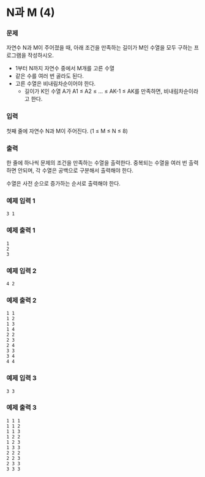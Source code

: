 # N과 M (4)

### 문제

자연수 N과 M이 주어졌을 때, 아래 조건을 만족하는 길이가 M인 수열을 모두 구하는 프로그램을 작성하시오.

- 1부터 N까지 자연수 중에서 M개를 고른 수열
- 같은 수를 여러 번 골라도 된다.
- 고른 수열은 비내림차순이어야 한다.
  - 길이가 K인 수열 A가 A1 ≤ A2 ≤ ... ≤ AK-1 ≤ AK를 만족하면, 비내림차순이라고 한다.

### 입력
첫째 줄에 자연수 N과 M이 주어진다. (1 ≤ M ≤ N ≤ 8)

### 출력
한 줄에 하나씩 문제의 조건을 만족하는 수열을 출력한다. 중복되는 수열을 여러 번 출력하면 안되며, 각 수열은 공백으로 구분해서 출력해야 한다.

수열은 사전 순으로 증가하는 순서로 출력해야 한다.

### 예제 입력 1
```text
3 1
```

### 예제 출력 1
```text
1
2
3
```

### 예제 입력 2
```text
4 2
```

### 예제 출력 2
```text
1 1
1 2
1 3
1 4
2 2
2 3
2 4
3 3
3 4
4 4
```

### 예제 입력 3
```text
3 3
```

### 예제 출력 3
```text
1 1 1
1 1 2
1 1 3
1 2 2
1 2 3
1 3 3
2 2 2
2 2 3
2 3 3
3 3 3
```